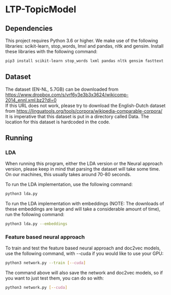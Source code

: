# LTP-TopicModel

## Dependencies
This project requires Python 3.6 or higher.
We make use of the following libraries:  scikit-learn, stop_words, lmxl and pandas, nltk and gensim. Install these libraries with the following command:
```bash
pip3 install scikit-learn stop_words lxml pandas nltk gensim fasttext
```

## Dataset
The dataset (EN-NL, 5.7GB) can be downloaded from https://www.dropbox.com/s/vrf6y3e3b3x3624/wikicomp-2014_ennl.xml.bz2?dl=0  
If this URL does not work, please try to download the English-Dutch dataset from https://linguatools.org/tools/corpora/wikipedia-comparable-corpora/  
It is imperative that this dataset is put in a directory called Data. The location for this dataset is hardcoded in the code.  

## Running

### LDA
When running this program, either the LDA version or the Neural approach version, please keep in mind that parsing the dataset will take some time. On our machines, this usually takes around 70-80 seconds.

To run the LDA implementation, use the following command:
```bash
python3 lda.py
```

To run the LDA implementation with embeddings (NOTE: The downloads of these embeddings are large and will take a considerable amount of time), run the following command:
```bash
python3 lda.py --embeddings
```

### Feature based neural approach
To train and test the feature based neural approach and doc2vec models, use the following command, with --cuda if you would like to use your GPU:
```bash
python3 network.py --train [--cuda]
```
The command above will also save the network and doc2vec models, so if you want to just test them, you can do so with:
```bash
python3 network.py [--cuda]
```